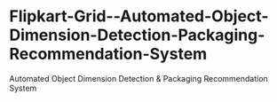 # Flipkart-Grid--Automated-Object-Dimension-Detection-Packaging-Recommendation-System
Automated Object Dimension Detection &amp; Packaging Recommendation System
